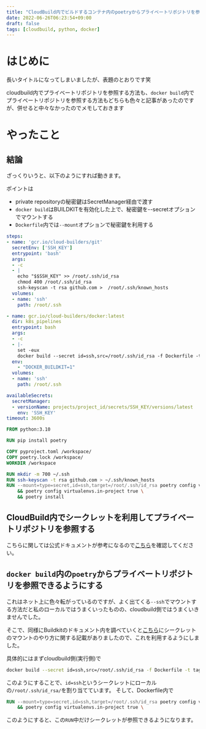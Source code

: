 ```yaml
---
title: "CloudBuild内でビルドするコンテナ内のpoetryからプライベートリポジトリを参照する方法"
date: 2022-06-26T06:23:54+09:00
draft: false
tags: [cloudbuild, python, docker]
---
```

# はじめに
長いタイトルになってしまいましたが、表題のとおりです笑

cloudbuild内でプライベートリポジトリを参照する方法も、`docker build`内でプライベートリポジトリを参照する方法もどちらも色々と記事があったのですが、併せると中々なかったのでメモしておきます

# やったこと
## 結論

ざっくりいうと、以下のようにすれば動きます。

ポイントは
- private repositoryの秘密鍵はSecretManager経由で渡す
- `docker build`はBUILDKITを有効化した上で、秘密鍵を--secretオプションでマウントする
- `Dockerfile`内では`--mount`オプションで秘密鍵を利用する


```yaml
steps:
- name: 'gcr.io/cloud-builders/git'
  secretEnv: ['SSH_KEY']
  entrypoint: 'bash'
  args:
  - -c
  - |
    echo "$$SSH_KEY" >> /root/.ssh/id_rsa
    chmod 400 /root/.ssh/id_rsa
    ssh-keyscan -t rsa github.com >  /root/.ssh/known_hosts
  volumes:
  - name: 'ssh'
    path: /root/.ssh

- name: gcr.io/cloud-builders/docker:latest
  dir: k8s_pipelines
  entrypoint: bash
  args:
  - -c
  - |-
    set -eux
    docker build --secret id=ssh,src=/root/.ssh/id_rsa -f Dockerfile -t tag-name:latest .
  env:
    - "DOCKER_BUILDKIT=1"
  volumes:
  - name: 'ssh'
    path: /root/.ssh

availableSecrets:
  secretManager:
  - versionName: projects/project_id/secrets/SSH_KEY/versions/latest
    env: 'SSH_KEY'
timeout: 3600s
```

```Dockerfile
FROM python:3.10

RUN pip install poetry

COPY pyproject.toml /workspace/
COPY poetry.lock /workspace/
WORKDIR /workspace

RUN mkdir -m 700 ~/.ssh
RUN ssh-keyscan -t rsa github.com > ~/.ssh/known_hosts
RUN --mount=type=secret,id=ssh,target=/root/.ssh/id_rsa poetry config virtualenvs.create true \
    && poetry config virtualenvs.in-project true \
    && poetry install
```

## CloudBuild内でシークレットを利用してプライベートリポジトリを参照する

こちらに関しては公式ドキュメントが参考になるので[こちら](https://cloud.google.com/build/docs/access-github-from-build)を確認してください。

## `docker build`内の`poetry`からプライベートリポジトリを参照できるようにする

これはネット上に色々転がっているのですが、よく出てくる`--ssh`でマウントする方法だと私のローカルではうまくいったものの、cloudbuild側ではうまくいきませんでした。

そこで、同様にBuildkitのドキュメント内を調べていくと[こちら](https://docs.docker.jp/develop/develop-images/build_enhancements.html#new-docker-build-secret-information)にシークレットのマウントのやり方に関する記載がありましたので、これを利用するようにしました。

具体的にはまずcloudbuild側(実行側)で

```bash
docker build --secret id=ssh,src=/root/.ssh/id_rsa -f Dockerfile -t tag-name:latest .
```

このようにすることで、`id=ssh`というシークレットにローカルの`/root/.ssh/id_rsa/`を割り当てています。
そして、Dockerfile内で

```Dockerfile
RUN --mount=type=secret,id=ssh,target=/root/.ssh/id_rsa poetry config virtualenvs.create true \
    && poetry config virtualenvs.in-project true \
```

このようにすると、この`RUN`中だけシークレットが参照できるようになります。